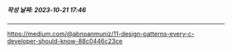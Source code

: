 ##### 작성 날짜: 2023-10-21 17:46
---

https://medium.com/@abnoanmuniz/11-design-patterns-every-c-developer-should-know-88c0446c23ce

